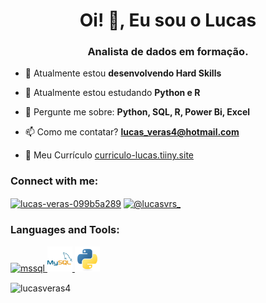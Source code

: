 <h1 align="center">Oi! 👋, Eu sou o Lucas</h1>
<h3 align="center">Analista de dados em formação.</h3>

- 🔭 Atualmente estou **desenvolvendo Hard Skills**

- 🌱 Atualmente estou estudando **Python e R**

- 💬 Pergunte me sobre: **Python, SQL, R, Power Bi, Excel**

- 📫 Como me contatar? **lucas_veras4@hotmail.com**

- 📄 Meu Currículo [curriculo-lucas.tiiny.site](curriculo-lucas.tiiny.site)

<h3 align="left">Connect with me:</h3>
<p align="left">
<a href="https://linkedin.com/in/lucas-veras-099b5a289" target="blank"><img align="center" src="https://raw.githubusercontent.com/rahuldkjain/github-profile-readme-generator/master/src/images/icons/Social/linked-in-alt.svg" alt="lucas-veras-099b5a289" height="30" width="40" /></a>
<a href="https://instagram.com/@lucasvrs_" target="blank"><img align="center" src="https://raw.githubusercontent.com/rahuldkjain/github-profile-readme-generator/master/src/images/icons/Social/instagram.svg" alt="@lucasvrs_" height="30" width="40" /></a>
</p>

<h3 align="left">Languages and Tools:</h3>
<p align="left"> <a href="https://www.microsoft.com/en-us/sql-server" target="_blank" rel="noreferrer"> <img src="https://www.svgrepo.com/show/303229/microsoft-sql-server-logo.svg" alt="mssql" width="40" height="40"/> </a> <a href="https://www.mysql.com/" target="_blank" rel="noreferrer"> <img src="https://raw.githubusercontent.com/devicons/devicon/master/icons/mysql/mysql-original-wordmark.svg" alt="mysql" width="40" height="40"/> </a> <a href="https://www.python.org" target="_blank" rel="noreferrer"> <img src="https://raw.githubusercontent.com/devicons/devicon/master/icons/python/python-original.svg" alt="python" width="40" height="40"/> </a> </p>

<p><img align="center" src="https://github-readme-stats.vercel.app/api/top-langs?username=lucasveras4&show_icons=true&locale=en&layout=compact" alt="lucasveras4" /></p>




<!---
- 👋 Hi, I’m @lucasveras4
- 👀 I’m interested in ...
- 🌱 I’m currently learning ...
- 💞️ I’m looking to collaborate on ...
- 📫 How to reach me ...
- 😄 Pronouns: ...
- ⚡ Fun fact: ...


lucasveras4/lucasveras4 is a ✨ special ✨ repository because its `README.md` (this file) appears on your GitHub profile.
You can click the Preview link to take a look at your changes.
--->

